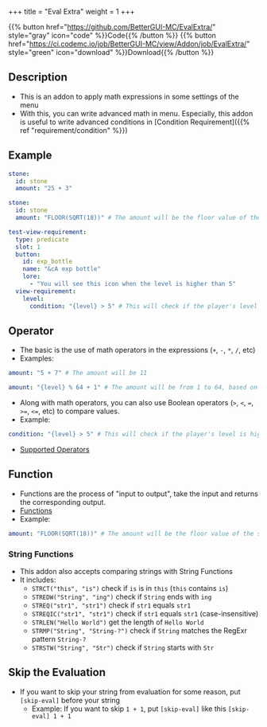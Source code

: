 +++
title = "Eval Extra"
weight = 1
+++

{{% button href="https://github.com/BetterGUI-MC/EvalExtra/" style="gray" icon="code" %}}Code{{% /button %}} {{% button href="https://ci.codemc.io/job/BetterGUI-MC/view/Addon/job/EvalExtra/" style="green" icon="download" %}}Download{{% /button %}}

## Description
* This is an addon to apply math expressions in some settings of the menu
* With this, you can write advanced math in menu. Especially, this addon is useful to write advanced conditions in [Condition Requirement]({{% ref "requirement/condition" %}})

## Example
```yaml
stone:
  id: stone
  amount: "25 + 3"
```
```yaml
stone:
  id: stone
  amount: "FLOOR(SQRT(18))" # The amount will be the floor value of the square root of 18, which is 4
```
```yaml
test-view-requirement:
  type: predicate
  slot: 1
  button:
    id: exp_bottle
    name: "&cA exp bottle"
    lore:
      - "You will see this icon when the level is higher than 5"
  view-requirement:
    level:
      condition: "{level} > 5" # This will check if the player's level is higher than 5
```

## Operator
* The basic is the use of math operators in the expressions (`+`, `-`, `*`, `/`, etc)
* Examples:
```yaml
amount: "5 + 7" # The amount will be 11
```
```yaml
amount: "{level} % 64 + 1" # The amount will be from 1 to 64, based on the level
```
* Along with math operators, you can also use Boolean operators (`>`, `<`, `=`, `>=`, `<=`, etc) to compare values.
* Example:
```yaml
condition: "{level} > 5" # This will check if the player's level is higher than 5
```
* [Supported Operators](https://github.com/ezylang/EvalEx/tree/2.x#supported-operators)

## Function
* Functions are the process of "input to output", take the input and returns the corresponding output.
* [Functions](https://github.com/ezylang/EvalEx/tree/2.x#supported-functions)
* Example:
```yaml
amount: "FLOOR(SQRT(18))" # The amount will be the floor value of the square root of 18, which is 4
```

### String Functions
* This addon also accepts comparing strings with String Functions
* It includes:
  * `STRCT("this", "is")` check if `is` is in `this` (`this` contains `is`)
  * `STREDW("String", "ing")` check if `String` ends with `ing`
  * `STREQ("str1", "str1")` check if `str1` equals `str1`
  * `STREQIC("str1", "str1")` check if `str1` equals `str1` (case-insensitive)
  * `STRLEN("Hello World")` get the length of `Hello World`
  * `STRMP("String", "String-?")` check if `String` matches the RegExr pattern `String-?`
  * `STRSTW("String", "Str")` check if `String` starts with `Str`

## Skip the Evaluation
* If you want to skip your string from evaluation for some reason, put `[skip-eval]` before your string
  * Example: If you want to skip `1 + 1`, put `[skip-eval]` like this `[skip-eval] 1 + 1`
